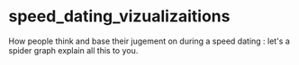 # speed_dating_vizualizaitions
How people think and base their jugement on during a speed dating : let's a spider graph explain all this to you.
